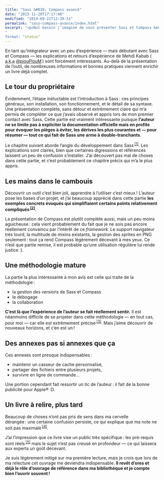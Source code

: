 ```yaml
---
title: "Sass &#038; Compass avancé"
date: "2013-11-20T17:17:48"
modified: "2014-09-21T12:39:31"
permalink: "sass-compass-avance/index.html"
excerpt: "<p>Nul besoin j’imagine de vous présenter Sass et Compass &mdash; en revanche le récent livre de Mehdi Kabab peut vous intéresser d’avantage (&thinsp;si vous ne l’avez pas déjà acheté :)&thinsp;). Voici mes impressions et ce que j’en retiens. <a href="https://www.ffoodd.fr/sass-compass-avance/" aria-hidden="true">Lire la suite de «&nbsp;Sass &#038; Compass avancé&nbsp;» <span class="meta-nav">&rarr;</span></a></p>
"
format: "status"
---
```

<p>En tant qu’intégrateur avec un peu d’expérience — mais débutant avec Sass et Compass — les explications et retours d’expérience de Mehdi Kabab (&thinsp;<abbr lang="en" title="Also known as">a.k.a</abbr> <a title="Profil Twitter de Mehdi Kabab (nouvelle fenêtre)" href="https://twitter.com/piouPiouM" target="_blank">@piouPiouM</a>&thinsp;) sont forcément intéressants. Au-delà de la présentation de l’outil, de nombreuses informations et bonnes pratiques viennent enrichir un livre déjà complet.</p>
<h2>Le tour du propriétaire</h2>
<p>Évidemment, l’étape inéluctable est l’introduction à Sass&thinsp;:&nbsp;ces principes généraux, son installation, son fonctionnement, et le détail de sa syntaxe. Une présentation complète, sans détour et extrêmement claire qui m’a permis de compléter ce que j’avais observé et appris lors de mon premier contact avec Sass. Cette partie est vraiment intéressante puisque <strong>l’auteur ne se limite pas à expliciter la documentation officielle mais en profite pour évoquer les pièges à éviter, les dérives les plus courantes et &mdash; pour résumer &mdash; tout ce qui fait de Sass une arme à double-tranchants</strong>. </p>
<p>Le chapitre suivant aborde l’angle du développement dans Sass&thinsp;<sup aria-describedby="note-1" id="lien-1" data-note="Oui, quand nous manipulons des données, tripotons des variables et jouons avec des fonctions, nous faisons du développement&thinsp;!"><a class="scroll print-hidden" href="https://www.ffoodd.fr/sass-compass-avance/#note-1" title="Oui, quand nous manipulons des données, tripotons des variables et jouons avec des fonctions, nous faisons du développement&thinsp;!">[1]</a></sup>. Les explications sont claires, bien que certaines digressions et références laissent un peu de confusion s’installer. J’ai découvert pas mal de choses dans cette partie, et c’est probablement ce chapitre précis qui m’a le plus appris.</p>
<h2>Les mains dans le cambouis</h2>
<p>Découvrir un outil c’est bien joli, apprendre à l’utiliser c’est mieux&thinsp;! L’auteur pose les bases d’un projet, et j’ai beaucoup apprécié dans cette partie <strong>les exemples concrets évoqués qui simplifiaient certains points relativement compliqués&thinsp;<sup aria-describedby="note-2" id="lien-2" data-note="Même si l’utilisation de Sass et Compass ne nécessite pas d’être ingénieur, il faut avouer que ça n’est pas spécialement intuitif non plus&thinsp;!"><a class="scroll print-hidden" href="https://www.ffoodd.fr/sass-compass-avance/#note-2" title="Même si l’utilisation de Sass et Compass ne nécessite pas d’être ingénieur, il faut avouer que ça n’est pas spécialement intuitif non plus&thinsp;!">[2]</a></sup></strong>.</p>
<p>La présentation de Compass est plutôt complète aussi, mais un peu moins aguicheuse&thinsp;:&nbsp;cela vient probablement du fait que je ne sois pas encore réellement convaincu par l’intérêt de ce <em lang="en">framework</em>. Le support navigateur très lourd, la multitude de mixins existants, la gestion des sprites en PNG seulement&thinsp;:&nbsp;tout ça rend Compass légèrement décevant à mes yeux. Ce n’est que partie remise, il est probable qu’une utilisation régulière lui rende justice :).</p>
<h2>Une méthodologie mature</h2>
<p>La partie la plus intéressante à mon avis est celle qui traite de la méthodologie&thinsp;:&nbsp;</p>
<ul>
<li>la gestion des versions de Sass et Compass</li>
<li>le débogage</li>
<li>la collaboration</li>
</ul>
<p><strong>C’est là que l’expérience de l’auteur se fait réellement sentir.</strong> Il est néanmoins difficile de se projeter dans cette méthodologie &mdash; en tout cas, pour moi &mdash; car elle est extrêmement précise&thinsp;<sup aria-describedby="note-3" id="lien-3" data-note="La collaboration n’est pas le fort de l’agence, puisque je travaille seul la plupart du temps."><a class="scroll print-hidden" href="https://www.ffoodd.fr/sass-compass-avance/#note-3" title="La collaboration n’est pas le fort de l’agence, puisque je travaille seul la plupart du temps.">[3]</a></sup>. Mais j’aime découvrir de nouveaux horizons, et c’en est un&thinsp;!</p>
<h2>Des annexes pas si annexes que ça</h2>
<p>Ces annexes sont presque indispensables&thinsp;:&nbsp;</p>
<ul>
<li>maintenir un casseur de cache personnalisé, </li>
<li>partager des fichiers entre plusieurs projets, </li>
<li>survivre en ligne de commande…</li>
</ul>
<p>Une portion cependant fait ressortir un tic de l’auteur&thinsp;:&nbsp;il fait de la bonne publicité pour Apple® :D.</p>
<h2>Un livre à relire, plus tard</h2>
<p>Beaucoup de choses n’ont pas pris de sens dans ma cervelle dérangée&thinsp;:&nbsp;une certaine confusion persiste, ce qui explique que ma note ne soit pas maximale&thinsp;<sup aria-describedby="note-4" id="lien-4" data-note="je pense qu’une utilisation plus régulière de Sass et Compass est nécessaire pour réellement saisir tout ce qui est dit dans cet ouvrage."><a class="scroll print-hidden" href="https://www.ffoodd.fr/sass-compass-avance/#note-4" title="je pense qu’une utilisation plus régulière de Sass et Compass est nécessaire pour réellement saisir tout ce qui est dit dans cet ouvrage.">[4]</a></sup>.</p>
<p>J’ai l’impression que ce livre vise un public très spécifique&thinsp;:&nbsp;les pré-requis sont réels&thinsp;<sup aria-describedby="note-5" id="lien-5" data-note="Il faut être intégrateur de métier, et avec un peu de bouteille si possible."><a class="scroll print-hidden" href="https://www.ffoodd.fr/sass-compass-avance/#note-5" title="Il faut être intégrateur de métier, et avec un peu de bouteille si possible.">[5]</a></sup> mais le sujet n’est pas creusé en profondeur &mdash; ce qui laissera aux experts un goût décevant.</p>
<p>Je suis légèrement mitigé sur ma première lecture, mais je crois que lors de ma relecture cet ouvrage me deviendra indispensable. <strong>Il revêt d’ores et déjà le rôle d’ouvrage de référence dans ma bibliothèque et je compte bien l’ouvrir souvent&thinsp;!</strong></p>

